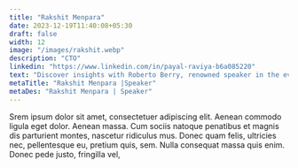 ```yaml
---
title: "Rakshit Menpara"
date: 2023-12-19T11:40:08+05:30
draft: false
width: 12
image: "/images/rakshit.webp"
description: "CTO"
linkedin: "https://www.linkedin.com/in/payal-raviya-b6a085220"
text: "Discover insights with Roberto Berry, renowned speaker in the events industry. Join us at Eventchamp for an unforgettable experience."
metaTitle: "Rakshit Menpara |Speaker"
metaDes: "Rakshit Menpara | Speaker"
---
```



Srem ipsum dolor sit amet, consectetuer adipiscing elit. Aenean
commodo ligula eget dolor. Aenean massa. Cum sociis natoque penatibus
et magnis dis parturient montes, nascetur ridiculus mus. Donec quam
felis, ultricies nec, pellentesque eu, pretium quis, sem. Nulla
consequat massa quis enim. Donec pede justo, fringilla vel,
    